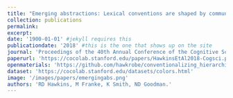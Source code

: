 ```yaml
---
title: "Emerging abstractions: Lexical conventions are shaped by communicative context."
collection: publications
permalink: 
excerpt: 
date: '1900-01-01' #jekyll requires this 
publicationdate: '2018' #this is the one that shows up on the site
journal: 'Proceedings of the 40th Annual Conference of the Cognitive Science Society.'
paperurl: 'https://cocolab.stanford.edu/papers/HawkinsEtAl2018-Cogsci.pdf'
openmaterials: 'https://github.com/hawkrobe/conventionalizing_hierarchies' 
dataset: 'https://cocolab.stanford.edu/datasets/colors.html'
image: '/images/papers/emergingabs.png'
authors: 'RD Hawkins, M Franke, K Smith, ND Goodman.'
---
```


